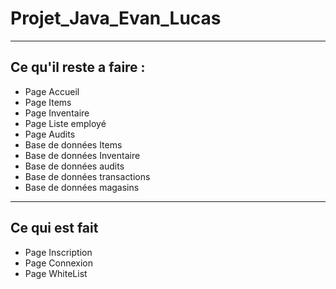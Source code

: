 # Projet_Java_Evan_Lucas

---
Ce qu'il reste a faire :
-
- Page Accueil
- Page Items
- Page Inventaire
- Page Liste employé
- Page Audits
- Base de données Items
- Base de données Inventaire
- Base de données audits
- Base de données transactions
- Base de données magasins

---
Ce qui est fait 
-
- Page Inscription
- Page Connexion
- Page WhiteList